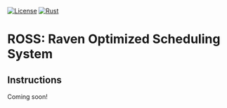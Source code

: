  [![License](https://img.shields.io/badge/License-Apache_2.0-blue.svg)](https://opensource.org/licenses/Apache-2.0)
[![Rust](https://github.com/bc-ross/ross/actions/workflows/rust.yml/badge.svg)](https://github.com/bc-ross/ross/actions/workflows/rust.yml)

# ROSS: Raven Optimized Scheduling System
## Instructions
Coming soon!
